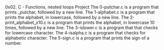 0x02. C - Functions, nested loops Project
The 0-putchar.c is a program that prints _putchar, followed by a new line.
The 1-alphabet.c is a program that prints  the alphabet, in lowercase, followed by a new line.
The 2-print_alphabet_x10.c is a program that prints  the alphabet, in lowercase 10 times, followed by a new line.
The 3-islower.c is a program that that checks for lowercase character.
The 4-isalpha.c is a program that checks for alphabetic character.
The 5-sign.c is a program that prints the sign of a number.
